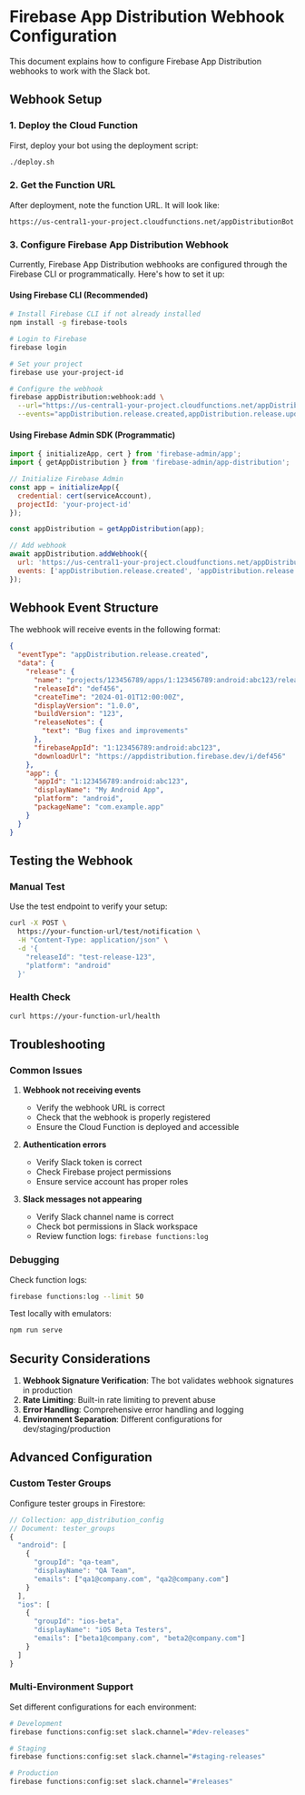 # Firebase App Distribution Webhook Configuration

This document explains how to configure Firebase App Distribution webhooks to work with the Slack bot.

## Webhook Setup

### 1. Deploy the Cloud Function

First, deploy your bot using the deployment script:

```bash
./deploy.sh
```

### 2. Get the Function URL

After deployment, note the function URL. It will look like:
```
https://us-central1-your-project.cloudfunctions.net/appDistributionBot
```

### 3. Configure Firebase App Distribution Webhook

Currently, Firebase App Distribution webhooks are configured through the Firebase CLI or programmatically. Here's how to set it up:

#### Using Firebase CLI (Recommended)

```bash
# Install Firebase CLI if not already installed
npm install -g firebase-tools

# Login to Firebase
firebase login

# Set your project
firebase use your-project-id

# Configure the webhook
firebase appDistribution:webhook:add \
  --url="https://us-central1-your-project.cloudfunctions.net/appDistributionBot/webhook/app-distribution" \
  --events="appDistribution.release.created,appDistribution.release.updated"
```

#### Using Firebase Admin SDK (Programmatic)

```javascript
import { initializeApp, cert } from 'firebase-admin/app';
import { getAppDistribution } from 'firebase-admin/app-distribution';

// Initialize Firebase Admin
const app = initializeApp({
  credential: cert(serviceAccount),
  projectId: 'your-project-id'
});

const appDistribution = getAppDistribution(app);

// Add webhook
await appDistribution.addWebhook({
  url: 'https://us-central1-your-project.cloudfunctions.net/appDistributionBot/webhook/app-distribution',
  events: ['appDistribution.release.created', 'appDistribution.release.updated']
});
```

## Webhook Event Structure

The webhook will receive events in the following format:

```json
{
  "eventType": "appDistribution.release.created",
  "data": {
    "release": {
      "name": "projects/123456789/apps/1:123456789:android:abc123/releases/def456",
      "releaseId": "def456",
      "createTime": "2024-01-01T12:00:00Z",
      "displayVersion": "1.0.0",
      "buildVersion": "123",
      "releaseNotes": {
        "text": "Bug fixes and improvements"
      },
      "firebaseAppId": "1:123456789:android:abc123",
      "downloadUrl": "https://appdistribution.firebase.dev/i/def456"
    },
    "app": {
      "appId": "1:123456789:android:abc123",
      "displayName": "My Android App",
      "platform": "android",
      "packageName": "com.example.app"
    }
  }
}
```

## Testing the Webhook

### Manual Test

Use the test endpoint to verify your setup:

```bash
curl -X POST \
  https://your-function-url/test/notification \
  -H "Content-Type: application/json" \
  -d '{
    "releaseId": "test-release-123",
    "platform": "android"
  }'
```

### Health Check

```bash
curl https://your-function-url/health
```

## Troubleshooting

### Common Issues

1. **Webhook not receiving events**
   - Verify the webhook URL is correct
   - Check that the webhook is properly registered
   - Ensure the Cloud Function is deployed and accessible

2. **Authentication errors**
   - Verify Slack token is correct
   - Check Firebase project permissions
   - Ensure service account has proper roles

3. **Slack messages not appearing**
   - Verify Slack channel name is correct
   - Check bot permissions in Slack workspace
   - Review function logs: `firebase functions:log`

### Debugging

Check function logs:
```bash
firebase functions:log --limit 50
```

Test locally with emulators:
```bash
npm run serve
```

## Security Considerations

1. **Webhook Signature Verification**: The bot validates webhook signatures in production
2. **Rate Limiting**: Built-in rate limiting to prevent abuse
3. **Error Handling**: Comprehensive error handling and logging
4. **Environment Separation**: Different configurations for dev/staging/production

## Advanced Configuration

### Custom Tester Groups

Configure tester groups in Firestore:

```javascript
// Collection: app_distribution_config
// Document: tester_groups
{
  "android": [
    {
      "groupId": "qa-team",
      "displayName": "QA Team",
      "emails": ["qa1@company.com", "qa2@company.com"]
    }
  ],
  "ios": [
    {
      "groupId": "ios-beta",
      "displayName": "iOS Beta Testers", 
      "emails": ["beta1@company.com", "beta2@company.com"]
    }
  ]
}
```

### Multi-Environment Support

Set different configurations for each environment:

```bash
# Development
firebase functions:config:set slack.channel="#dev-releases"

# Staging  
firebase functions:config:set slack.channel="#staging-releases"

# Production
firebase functions:config:set slack.channel="#releases"
```
